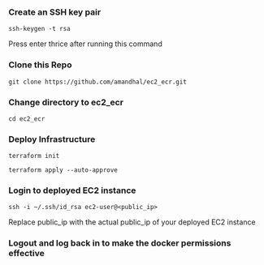 ### Create an SSH key pair
```ssh-keygen -t rsa```

Press enter thrice after running this command

### Clone this Repo
```git clone https://github.com/amandhal/ec2_ecr.git```

### Change directory to ec2_ecr
```cd ec2_ecr```

### Deploy Infrastructure
```terraform init```

```terraform apply --auto-approve```

### Login to deployed EC2 instance
```ssh -i ~/.ssh/id_rsa ec2-user@<public_ip>```

Replace public_ip with the actual public_ip of your deployed EC2 instance

### Logout and log back in to make the docker permissions effective
